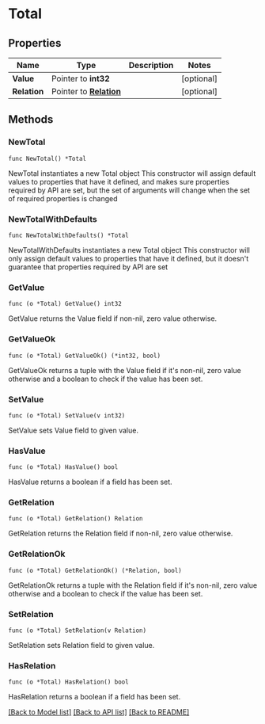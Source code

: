 # Total

## Properties

Name | Type | Description | Notes
------------ | ------------- | ------------- | -------------
**Value** | Pointer to **int32** |  | [optional] 
**Relation** | Pointer to [**Relation**](Relation.md) |  | [optional] 

## Methods

### NewTotal

`func NewTotal() *Total`

NewTotal instantiates a new Total object
This constructor will assign default values to properties that have it defined,
and makes sure properties required by API are set, but the set of arguments
will change when the set of required properties is changed

### NewTotalWithDefaults

`func NewTotalWithDefaults() *Total`

NewTotalWithDefaults instantiates a new Total object
This constructor will only assign default values to properties that have it defined,
but it doesn't guarantee that properties required by API are set

### GetValue

`func (o *Total) GetValue() int32`

GetValue returns the Value field if non-nil, zero value otherwise.

### GetValueOk

`func (o *Total) GetValueOk() (*int32, bool)`

GetValueOk returns a tuple with the Value field if it's non-nil, zero value otherwise
and a boolean to check if the value has been set.

### SetValue

`func (o *Total) SetValue(v int32)`

SetValue sets Value field to given value.

### HasValue

`func (o *Total) HasValue() bool`

HasValue returns a boolean if a field has been set.

### GetRelation

`func (o *Total) GetRelation() Relation`

GetRelation returns the Relation field if non-nil, zero value otherwise.

### GetRelationOk

`func (o *Total) GetRelationOk() (*Relation, bool)`

GetRelationOk returns a tuple with the Relation field if it's non-nil, zero value otherwise
and a boolean to check if the value has been set.

### SetRelation

`func (o *Total) SetRelation(v Relation)`

SetRelation sets Relation field to given value.

### HasRelation

`func (o *Total) HasRelation() bool`

HasRelation returns a boolean if a field has been set.


[[Back to Model list]](../README.md#documentation-for-models) [[Back to API list]](../README.md#documentation-for-api-endpoints) [[Back to README]](../README.md)


